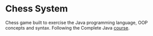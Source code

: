 # Chess System

Chess game built to exercise the Java programming language, OOP concepts and syntax. Following the Complete Java [course](https://www.udemy.com/course/java-curso-completo/).
